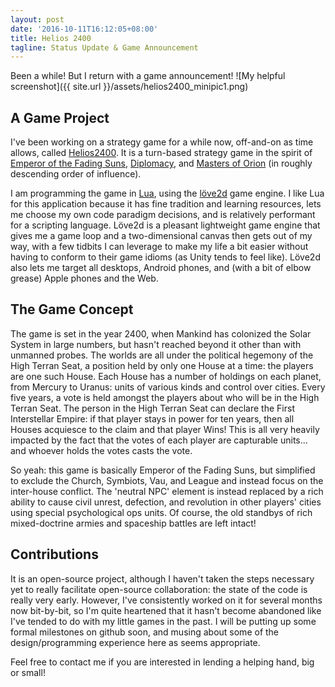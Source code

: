 ```yaml
---
layout: post
date: '2016-10-11T16:12:05+08:00'
title: Helios 2400
tagline: Status Update & Game Announcement
---
```


Been a while! But I return with a game announcement! 
![My helpful screenshot]({{ site.url }}/assets/helios2400_minipic1.png)

## A Game Project

I've been working on a strategy game for a while now, off-and-on as time allows, called [Helios2400](http://github.com/sewerbird/Helios2400). It is a turn-based strategy game in the spirit of [Emperor of the Fading Suns](http://en.wikipedia.org/wiki/Emperor_of_the_Fading_Suns), [Diplomacy](http://en.wikipedia.org/wiki/Diplomacy_(game)), and [Masters of Orion](http://en.wikipedia.org/wiki/Master_of_Orion) (in roughly descending order of influence).

I am programming the game in [Lua](http://www.lua.org), using the [löve2d](http://love2d.org) game engine. I like Lua for this application because it has fine tradition and learning resources, lets me choose my own code paradigm decisions, and is relatively performant for a scripting language. Löve2d is a pleasant lightweight game engine that gives me a game loop and a two-dimensional canvas then gets out of my way, with a few tidbits I can leverage to make my life a bit easier without having to conform to their game idioms (as Unity tends to feel like). Löve2d also lets me target all desktops, Android phones, and (with a bit of elbow grease) Apple phones and the Web.

## The Game Concept

The game is set in the year 2400, when Mankind has colonized the Solar System in large numbers, but hasn't reached beyond it other than with unmanned probes. The worlds are all under the political hegemony of the High Terran Seat, a position held by only one House at a time: the players are one such House. Each House has a number of holdings on each planet, from Mercury to Uranus: units of various kinds and control over cities. Every five years, a vote is held amongst the players about who will be in the High Terran Seat. The person in the High Terran Seat can declare the First Interstellar Empire: if that player stays in power for ten years, then all Houses acquiesce to the claim and that player Wins! This is all very heavily impacted by the fact that the votes of each player are capturable units... and whoever holds the votes casts the vote.

So yeah: this game is basically Emperor of the Fading Suns, but simplified to exclude the Church, Symbiots, Vau, and League and instead focus on the inter-house conflict. The 'neutral NPC' element is instead replaced by a rich ability to cause civil unrest, defection, and revolution in other players' cities using special psychological ops units. Of course, the old standbys of rich mixed-doctrine armies and spaceship battles are left intact!

## Contributions

It is an open-source project, although I haven't taken the steps necessary yet to really facilitate open-source collaboration: the state of the code is really very early. However, I've consistently worked on it for several months now bit-by-bit, so I'm quite heartened that it hasn't become abandoned like I've tended to do with my little games in the past. I will be putting up some formal milestones on github soon, and musing about some of the design/programming experience here as seems appropriate.

Feel free to contact me if you are interested in lending a helping hand, big or small!